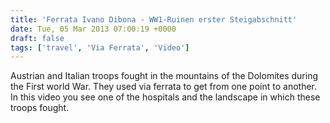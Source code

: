 ```yaml
---
title: 'Ferrata Ivano Dibona - WW1-Ruinen erster Steigabschnitt'
date: Tue, 05 Mar 2013 07:00:19 +0000
draft: false
tags: ['travel', 'Via Ferrata', 'Video']
---
```


Austrian and Italian troops fought in the mountains of the Dolomites during the First world War. They used via ferrata to get from one point to another. In this video you see one of the hospitals and the landscape in which these troops fought.